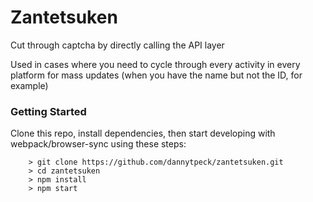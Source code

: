 # Zantetsuken

Cut through captcha by directly calling the API layer

Used in cases where you need to cycle through every activity in every platform for mass updates
(when you have the name but not the ID, for example)

### Getting Started ###

Clone this repo, install dependencies, then start developing with webpack/browser-sync using these steps:

```
	> git clone https://github.com/dannytpeck/zantetsuken.git
	> cd zantetsuken
	> npm install
	> npm start
```
